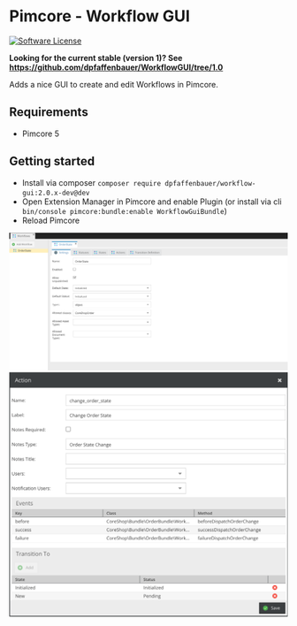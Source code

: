 # Pimcore - Workflow GUI

[![Software License](https://img.shields.io/badge/license-GPLv3-brightgreen.svg?style=flat)](LICENSE.md)

**Looking for the current stable (version 1)?
See https://github.com/dpfaffenbauer/WorkflowGUI/tree/1.0**

Adds a nice GUI to create and edit Workflows in Pimcore.

## Requirements
 - Pimcore 5

## Getting started
 * Install via composer ```composer require dpfaffenbauer/workflow-gui:2.0.x-dev@dev```
 * Open Extension Manager in Pimcore and enable Plugin (or install via cli ```bin/console pimcore:bundle:enable WorkflowGuiBundle```)
 * Reload Pimcore

![Screenshot 1](docs/screen1.png)
![Screenshot 2](docs/screen2.png)